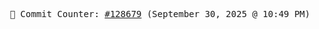 <p align="center">
    <samp>
        📮 Commit Counter: <a href="https://github.com/Javascript-void0/Javascript-void0/commits/main">#128679</a> (September 30, 2025 @ 10:49 PM)
    </samp>
</p>